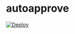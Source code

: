 # autoapprove

[![Deploy](https://www.herokucdn.com/deploy/button.svg)](https://heroku.com/deploy?template=https://github.com/boitman-122/autoapprove)